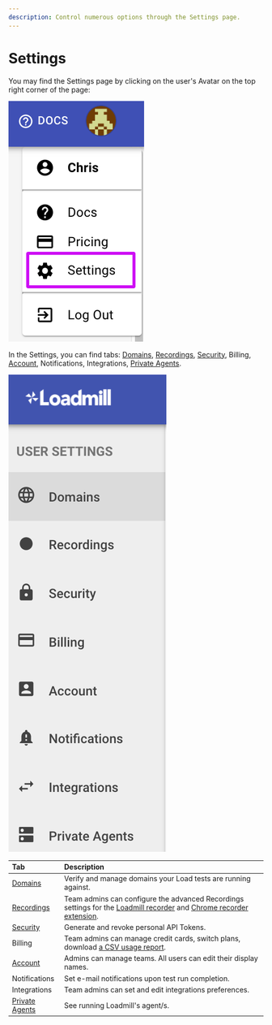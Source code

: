 ```yaml
---
description: Control numerous options through the Settings page.
---
```


# Settings

You may find the Settings page by clicking on the user's Avatar on the top right corner of the page:

![](../.gitbook/assets/screenshot-40-.png)

In the Settings, you can find tabs: [Domains](https://docs.loadmill.com/load-testing/setup/domain-verification), [Recordings](https://docs.loadmill.com/working-with-the-recorder/recorder-settings), [Security](https://docs.loadmill.com/integrations/api-tokens), Billing, [Account](https://docs.loadmill.com/account-settings/account), Notifications, Integrations, [Private Agents](https://docs.loadmill.com/api-testing/testing-localhost-application). 

![](../.gitbook/assets/screen-shot-2020-12-03-at-15.20.08.png)

| Tab | Description |
| :--- | :--- |
| [Domains](https://docs.loadmill.com/load-testing/setup/domain-verification) | Verify and manage domains your Load tests are running against. |
| [Recordings](https://docs.loadmill.com/working-with-the-recorder/recorder-settings) | Team admins can configure the advanced Recordings settings for the [Loadmill recorder](https://docs.loadmill.com/working-with-the-recorder) and [Chrome recorder extension](https://docs.loadmill.com/api-testing/getting-started#creating-and-running-an-api-test-by-using-our-chrome-recorder-extension). |
| [Security](https://docs.loadmill.com/integrations/api-tokens) | Generate and revoke personal API Tokens. |
| Billing | Team admins can manage credit cards, switch plans, download [a CSV usage report](https://docs.loadmill.com/account-settings/usage-report).  |
| [Account](https://docs.loadmill.com/account-settings/account) | Admins can manage teams. All users can edit their display names. |
| Notifications | Set e-mail notifications upon test run completion.  |
| Integrations | Team admins can set and edit integrations preferences. |
| [Private Agents](https://docs.loadmill.com/api-testing/testing-localhost-application)              | See running Loadmill's agent/s. |





